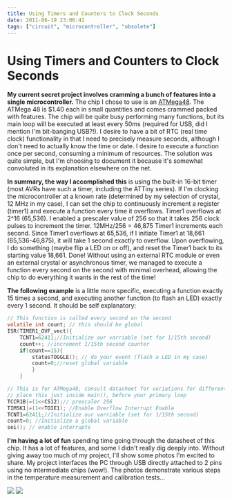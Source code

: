 ```yaml
---
title: Using Timers and Counters to Clock Seconds
date: 2011-06-19 23:06:41
tags: ["circuit", "microcontroller", "obsolete"]
---
```


# Using Timers and Counters to Clock Seconds

__My current secret project involves cramming a bunch of features into a single microcontroller.__ The chip I chose to use is an [ATMega48](http://www.swharden.com/blog/images/atmega48pinout.png). The ATMega 48 is $1.40 each in small quantities and comes crammed packed with features. The chip will be quite busy performing many functions, but its main loop will be executed at least every 50ms (required for USB, did I mention I'm bit-banging USB?!).  I desire to have a bit of RTC (real time clock) functionality in that I need to precisely measure seconds, although I don't need to actually know the time or date. I desire to execute a function once per second, consuming a minimum of resources. The solution was quite simple, but I'm choosing to document it because it's somewhat convoluted in its explanation elsewhere on the net.

__In summary, the way I accomplished this__ is using the built-in 16-bit timer (most AVRs have such a timer, including the ATTiny series). If I'm clocking the microcontroller at a known rate (determined by my selection of crystal, 12 MHz in my case), I can set the chip to continuously increment a register (timer1) and execute a function every time it overflows. Timer1 overflows at 2^16 (65,536).  I enabled a prescaler value of 256 so that it takes 256 clock pulses to increment the timer. 12MHz/256 = 46,875 Timer1 increments each second. Since Timer1 overflows at 65,536, if I initiate Timer1 at 18,661 (65,536-46,875), it will take 1 second exactly to overflow. Upon overflowing, I do something (maybe flip a LED on or off), and reset the Timer1 back to its starting value 18,661. Done! Without using an external RTC module or even an external crystal or asynchronous timer, we managed to execute a function every second on the second with minimal overhead, allowing the chip to do everything it wants in the rest of the time!

__The following example__ is a little more specific, executing a function exactly 15 times a second, and executing another function (to flash an LED) exactly every 1 second. It should be self explanatory:

```c
// This function is called every second on the second
volatile int count; // this should be global
ISR(TIMER1_OVF_vect){
    TCNT1=62411;//Initialize our varriable (set for 1/15th second)
    count++; //increment 1/15th second counter
    if(count==15){
        statusTOGGLE(); // do your event (flash a LED in my case)
        count=0;//reset global variable
        }
    }
```

```c
// This is for ATMega48, consult datasheet for variations for different chips
// place this just inside main(), before your primary loop
TCCR1B|=(1<<CS12);// prescaler 256
TIMSK1|=(1<<TOIE1); //Enable Overflow Interrupt Enable
TCNT1=62411;//Initialize our varriable (set for 1/15th second)
count=0; //Initialize a global variable
sei(); // enable interrupts
```

__I'm having a lot of fun__ spending time going through the datasheet of this chip. It has a lot of features, and some I didn't really dig deeply into. Without giving away too much of my project, I'll show some photos I'm excited to share. My project interfaces the PC through USB directly attached to 2 pins using no intermediate chips (wow!). The photos demonstrate various steps in the temperature measurement and calibration tests...

<div class="text-center img-border">

![](https://swharden.com/static/2011/06/19/DSCN1367.jpg)
![](https://swharden.com/static/2011/06/19/DSCN1372.jpg)

</div>